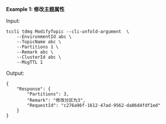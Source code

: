 **Example 1: 修改主题属性**



Input: 

```
tccli tdmq ModifyTopic --cli-unfold-argument  \
    --EnvironmentId abc \
    --TopicName abc \
    --Partitions 1 \
    --Remark abc \
    --ClusterId abc \
    --MsgTTL 1
```

Output: 
```
{
    "Response": {
        "Partitions": 3,
        "Remark": "修改分区为3",
        "RequestId": "c276a96f-1612-47ad-9562-da06d4fdf1ed"
    }
}
```

